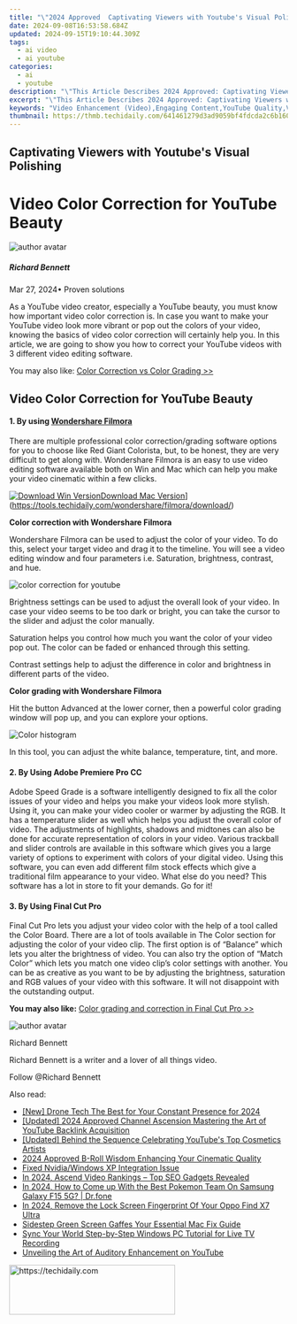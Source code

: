 ```yaml
---
title: "\"2024 Approved  Captivating Viewers with Youtube's Visual Polishing\""
date: 2024-09-08T16:53:58.684Z
updated: 2024-09-15T19:10:44.309Z
tags:
  - ai video
  - ai youtube
categories:
  - ai
  - youtube
description: "\"This Article Describes 2024 Approved: Captivating Viewers with Youtube's Visual Polishing\""
excerpt: "\"This Article Describes 2024 Approved: Captivating Viewers with Youtube's Visual Polishing\""
keywords: "Video Enhancement (Video),Engaging Content,YouTube Quality,Viewer Attraction,Media Sharpening,Visual Appeal,Captivating Views"
thumbnail: https://thmb.techidaily.com/641461279d3ad9059bf4fdcda2c6b1609c3c8007cc281a812d3b0157adab9f77.jpg
---
```


## Captivating Viewers with Youtube's Visual Polishing

# Video Color Correction for YouTube Beauty

![author avatar](https://images.wondershare.com/filmora/article-images/richard-bennett.jpg)

##### Richard Bennett

 Mar 27, 2024• Proven solutions

As a YouTube video creator, especially a YouTube beauty, you must know how important video color correction is. In case you want to make your YouTube video look more vibrant or pop out the colors of your video, knowing the basics of video color correction will certainly help you. In this article, we are going to show you how to correct your YouTube videos with 3 different video editing software.

You may also like: [Color Correction vs Color Grading >>](https://tools.techidaily.com/wondershare/filmora/download/)

## Video Color Correction for YouTube Beauty

#### 1\.  By using [Wondershare Filmora](https://tools.techidaily.com/wondershare/filmora/download/)

There are multiple professional color correction/grading software options for you to choose like Red Giant Colorista, but, to be honest, they are very difficult to get along with. Wondershare Filmora is an easy to use video editing software available both on Win and Mac which can help you make your video cinematic within a few clicks.

[![Download Win Version](https://images.wondershare.com/filmora/guide/download-btn-win.jpg)](https://tools.techidaily.com/wondershare/filmora/download/)[Download Mac Version](https://images.wondershare.com/filmora/guide/download-btn-mac.jpg)](https://tools.techidaily.com/wondershare/filmora/download/)

**Color correction with Wondershare Filmora**

Wondershare Filmora can be used to adjust the color of your video. To do this, select your target video and drag it to the timeline. You will see a video editing window and four parameters i.e. Saturation, brightness, contrast, and hue.

![color correction for youtube](https://images.wondershare.com/filmora/article-images/color-correction-vs-color-grading-1.jpg)

Brightness settings can be used to adjust the overall look of your video. In case your video seems to be too dark or bright, you can take the cursor to the slider and adjust the color manually.

Saturation helps you control how much you want the color of your video pop out. The color can be faded or enhanced through this setting.

Contrast settings help to adjust the difference in color and brightness in different parts of the video.

**Color grading with Wondershare Filmora**

Hit the button Advanced at the lower corner, then a powerful color grading window will pop up, and you can explore your options.

![Color histogram](https://images.wondershare.com/filmora/article-images/color-correction-vs-color-grading-3.jpg)

In this tool, you can adjust the white balance, temperature, tint, and more.

#### 2\.  By Using Adobe Premiere Pro CC

Adobe Speed Grade is a software intelligently designed to fix all the color issues of your video and helps you make your videos look more stylish. Using it, you can make your video cooler or warmer by adjusting the RGB. It has a temperature slider as well which helps you adjust the overall color of video. The adjustments of highlights, shadows and midtones can also be done for accurate representation of colors in your video. Various trackball and slider controls are available in this software which gives you a large variety of options to experiment with colors of your digital video. Using this software, you can even add different film stock effects which give a traditional film appearance to your video. What else do you need? This software has a lot in store to fit your demands. Go for it!

#### 3\.  By Using Final Cut Pro

Final Cut Pro lets you adjust your video color with the help of a tool called the Color Board. There are a lot of tools available in The Color section for adjusting the color of your video clip. The first option is of “Balance” which lets you alter the brightness of video. You can also try the option of “Match Color” which lets you match one video clip’s color settings with another. You can be as creative as you want to be by adjusting the brightness, saturation and RGB values of your video with this software. It will not disappoint with the outstanding output.

**You may also like:** [Color grading and correction in Final Cut Pro >>](https://tools.techidaily.com/wondershare/filmora/download/)

![author avatar](https://images.wondershare.com/filmora/article-images/richard-bennett.jpg)

Richard Bennett

Richard Bennett is a writer and a lover of all things video.

Follow @Richard Bennett

<ins class="adsbygoogle"
     style="display:block"
     data-ad-format="autorelaxed"
     data-ad-client="ca-pub-7571918770474297"
     data-ad-slot="1223367746"></ins>

<ins class="adsbygoogle"
     style="display:block"
     data-ad-client="ca-pub-7571918770474297"
     data-ad-slot="8358498916"
     data-ad-format="auto"
     data-full-width-responsive="true"></ins>

<span class="atpl-alsoreadstyle">Also read:</span>
<div><ul>
<li><a href="https://fox-helps.techidaily.com/new-drone-tech-the-best-for-your-constant-presence-for-2024/"><u>[New] Drone Tech The Best for Your Constant Presence for 2024</u></a></li>
<li><a href="https://youtube-webster.techidaily.com/ed-2024-approved-channel-ascension-mastering-the-art-of-youtube-backlink-acquisition/"><u>[Updated] 2024 Approved Channel Ascension Mastering the Art of YouTube Backlink Acquisition</u></a></li>
<li><a href="https://youtube-webster.techidaily.com/ed-behind-the-sequence-celebrating-youtubes-top-cosmetics-artists/"><u>[Updated] Behind the Sequence Celebrating YouTube's Top Cosmetics Artists</u></a></li>
<li><a href="https://extra-information.techidaily.com/2024-approved-b-roll-wisdom-enhancing-your-cinematic-quality/"><u>2024 Approved B-Roll Wisdom Enhancing Your Cinematic Quality</u></a></li>
<li><a href="https://network-issues.techidaily.com/fixed-nvidiawindows-xp-integration-issue/"><u>Fixed Nvidia/Windows XP Integration Issue</u></a></li>
<li><a href="https://youtube-webster.techidaily.com/24-ascend-video-rankings-top-seo-gadgets-revealed/"><u>In 2024, Ascend Video Rankings – Top SEO Gadgets Revealed</u></a></li>
<li><a href="https://change-location.techidaily.com/in-2024-how-to-come-up-with-the-best-pokemon-team-on-samsung-galaxy-f15-5g-drfone-by-drfone-virtual-android/"><u>In 2024, How to Come up With the Best Pokemon Team On Samsung Galaxy F15 5G? | Dr.fone</u></a></li>
<li><a href="https://android-unlock.techidaily.com/in-2024-remove-the-lock-screen-fingerprint-of-your-oppo-find-x7-ultra-by-drfone-android/"><u>In 2024, Remove the Lock Screen Fingerprint Of Your Oppo Find X7 Ultra</u></a></li>
<li><a href="https://youtube-webster.techidaily.com/tep-green-screen-gaffes-your-essential-mac-fix-guide/"><u>Sidestep Green Screen Gaffes Your Essential Mac Fix Guide</u></a></li>
<li><a href="https://screen-capture.techidaily.com/sync-your-world-step-by-step-windows-pc-tutorial-for-live-tv-recording/"><u>Sync Your World Step-by-Step Windows PC Tutorial for Live TV Recording</u></a></li>
<li><a href="https://youtube-webster.techidaily.com/ling-the-art-of-auditory-enhancement-on-youtube/"><u>Unveiling the Art of Auditory Enhancement on YouTube</u></a></li>
</ul></div>

<!-- affiliate ads begin -->
<a href="https://aligracehair.sjv.io/c/5597632/2115931/19272" target="_top" id="2115931">
  <img src="//a.impactradius-go.com/display-ad/19272-2115931" border="0" alt="https://techidaily.com" width="300" height="90"/>
</a>
<img height="0" width="0" src="https://aligracehair.sjv.io/i/5597632/2115931/19272" style="position:absolute;visibility:hidden;" border="0" />
<!-- affiliate ads end -->

